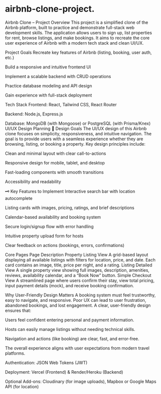 # airbnb-clone-project.
Airbnb Clone – Project Overview
This project is a simplified clone of the Airbnb platform, built to practice and demonstrate full-stack web development skills. The application allows users to sign up, list properties for rent, browse listings, and make bookings. It aims to recreate the core user experience of Airbnb with a modern tech stack and clean UI/UX.

Project Goals
Recreate key features of Airbnb (listing, booking, user auth, etc.)

Build a responsive and intuitive frontend UI

Implement a scalable backend with CRUD operations

Practice database modeling and API design

Gain experience with full-stack deployment

Tech Stack
Frontend: React, Tailwind CSS, React Router

Backend: Node.js, Express.js

Database: MongoDB (with Mongoose) or PostgreSQL (with Prisma/Knex)
UI/UX Design Planning
🧭 Design Goals
The UI/UX design of this Airbnb clone focuses on simplicity, responsiveness, and intuitive navigation. The goal is to provide users with a seamless experience whether they are browsing, listing, or booking a property. Key design principles include:

Clean and minimal layout with clear call-to-actions

Responsive design for mobile, tablet, and desktop

Fast-loading components with smooth transitions

Accessibility and readability

🗝 Key Features to Implement
Interactive search bar with location autocomplete

Listing cards with images, pricing, ratings, and brief descriptions

Calendar-based availability and booking system

Secure login/signup flow with error handling

Intuitive property upload form for hosts

Clear feedback on actions (bookings, errors, confirmations)

Core Pages
Page	Description
Property Listing View	A grid-based layout displaying all available listings with filters for location, price, and date. Each card contains an image, title, price per night, and a rating.
Listing Detailed View	A single property view showing full images, description, amenities, reviews, availability calendar, and a “Book Now” button.
Simple Checkout View	A streamlined page where users confirm their stay, view total pricing, input payment details (mock), and receive booking confirmation.

Why User-Friendly Design Matters
A booking system must feel trustworthy, easy to navigate, and responsive. Poor UX can lead to user frustration, abandoned bookings, and lost engagement. A clear, user-friendly design ensures that:

Users feel confident entering personal and payment information.

Hosts can easily manage listings without needing technical skills.

Navigation and actions (like booking) are clear, fast, and error-free.

The overall experience aligns with user expectations from modern travel platforms.

Authentication: JSON Web Tokens (JWT)

Deployment: Vercel (Frontend) & Render/Heroku (Backend)

Optional Add-ons: Cloudinary (for image uploads), Mapbox or Google Maps API (for location)
